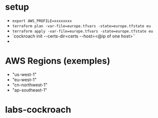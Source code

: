 # setup

* `export AWS_PROFILE=xxxxxxxx`
* `terraform plan -var-file=europe.tfvars -state=europe.tfstate eu`
* `terraform apply -var-file=europe.tfvars -state=europe.tfstate eu`
* `cockroach init --certs-dir=certs --host=<@ip of one host>``
* 

# AWS Regions (exemples)
- "us-west-1"
- "eu-west-1"
- "cn-northwest-1"
- "ap-southeast-1"
# labs-cockroach
